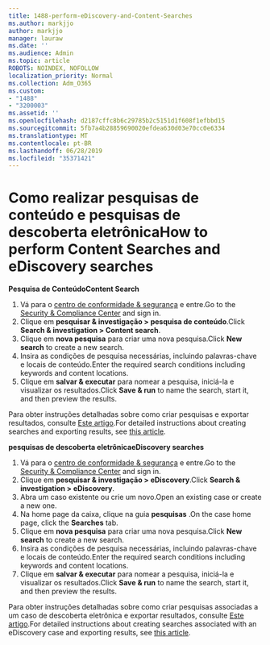 ```yaml
---
title: 1488-perform-eDiscovery-and-Content-Searches
ms.author: markjjo
author: markjjo
manager: lauraw
ms.date: ''
ms.audience: Admin
ms.topic: article
ROBOTS: NOINDEX, NOFOLLOW
localization_priority: Normal
ms.collection: Adm_O365
ms.custom:
- "1488"
- "3200003"
ms.assetid: ''
ms.openlocfilehash: d2187cffc8b6c29785b2c5151d1f608f1efbbd15
ms.sourcegitcommit: 5fb7a4b28859690020efdea630d03e70cc0e6334
ms.translationtype: MT
ms.contentlocale: pt-BR
ms.lasthandoff: 06/28/2019
ms.locfileid: "35371421"
---
```

# <a name="how-to-perform-content-searches-and-ediscovery-searches"></a><span data-ttu-id="66ea7-102">Como realizar pesquisas de conteúdo e pesquisas de descoberta eletrônica</span><span class="sxs-lookup"><span data-stu-id="66ea7-102">How to perform Content Searches and eDiscovery searches</span></span>

<span data-ttu-id="66ea7-103">**Pesquisa de Conteúdo**</span><span class="sxs-lookup"><span data-stu-id="66ea7-103">**Content Search**</span></span>

1. <span data-ttu-id="66ea7-104">Vá para o [centro de conformidade & segurança](https://protection.office.com) e entre.</span><span class="sxs-lookup"><span data-stu-id="66ea7-104">Go to the [Security & Compliance Center](https://protection.office.com) and sign in.</span></span>
2. <span data-ttu-id="66ea7-105">Clique em **pesquisar & investigação > pesquisa de conteúdo**.</span><span class="sxs-lookup"><span data-stu-id="66ea7-105">Click **Search & investigation > Content search**.</span></span>
3. <span data-ttu-id="66ea7-106">Clique em **nova pesquisa** para criar uma nova pesquisa.</span><span class="sxs-lookup"><span data-stu-id="66ea7-106">Click **New search** to create a new search.</span></span>
4. <span data-ttu-id="66ea7-107">Insira as condições de pesquisa necessárias, incluindo palavras-chave e locais de conteúdo.</span><span class="sxs-lookup"><span data-stu-id="66ea7-107">Enter the required search conditions including keywords and content locations.</span></span>  
5. <span data-ttu-id="66ea7-108">Clique em **salvar & executar** para nomear a pesquisa, iniciá-la e visualizar os resultados.</span><span class="sxs-lookup"><span data-stu-id="66ea7-108">Click **Save & run** to name the search, start it, and then preview the results.</span></span>

<span data-ttu-id="66ea7-109">Para obter instruções detalhadas sobre como criar pesquisas e exportar resultados, consulte [Este artigo](https://docs.microsoft.com/office365/securitycompliance/content-search).</span><span class="sxs-lookup"><span data-stu-id="66ea7-109">For detailed instructions about creating searches and exporting results, see [this article](https://docs.microsoft.com/office365/securitycompliance/content-search).</span></span>

<span data-ttu-id="66ea7-110">**pesquisas de descoberta eletrônica**</span><span class="sxs-lookup"><span data-stu-id="66ea7-110">**eDiscovery searches**</span></span>

1. <span data-ttu-id="66ea7-111">Vá para o [centro de conformidade & segurança](https://protection.office.com) e entre.</span><span class="sxs-lookup"><span data-stu-id="66ea7-111">Go to the [Security & Compliance Center](https://protection.office.com) and sign in.</span></span>
2. <span data-ttu-id="66ea7-112">Clique em **pesquisar & investigação > eDiscovery**.</span><span class="sxs-lookup"><span data-stu-id="66ea7-112">Click **Search & investigation > eDiscovery**.</span></span>
3. <span data-ttu-id="66ea7-113">Abra um caso existente ou crie um novo.</span><span class="sxs-lookup"><span data-stu-id="66ea7-113">Open an existing case or create a new one.</span></span>
4. <span data-ttu-id="66ea7-114">Na home page da caixa, clique na guia **pesquisas** .</span><span class="sxs-lookup"><span data-stu-id="66ea7-114">On the case home page, click the **Searches** tab.</span></span>  
5. <span data-ttu-id="66ea7-115">Clique em **nova pesquisa** para criar uma nova pesquisa.</span><span class="sxs-lookup"><span data-stu-id="66ea7-115">Click **New search** to create a new search.</span></span>
6. <span data-ttu-id="66ea7-116">Insira as condições de pesquisa necessárias, incluindo palavras-chave e locais de conteúdo.</span><span class="sxs-lookup"><span data-stu-id="66ea7-116">Enter the required search conditions including keywords and content locations.</span></span>  
7. <span data-ttu-id="66ea7-117">Clique em **salvar & executar** para nomear a pesquisa, iniciá-la e visualizar os resultados.</span><span class="sxs-lookup"><span data-stu-id="66ea7-117">Click **Save & run** to name the search, start it, and then preview the results.</span></span>

<span data-ttu-id="66ea7-118">Para obter instruções detalhadas sobre como criar pesquisas associadas a um caso de descoberta eletrônica e exportar resultados, consulte [Este artigo](https://docs.microsoft.com/office365/securitycompliance/ediscovery-cases).</span><span class="sxs-lookup"><span data-stu-id="66ea7-118">For detailed instructions about creating searches associated with an eDiscovery case and exporting results, see [this article](https://docs.microsoft.com/office365/securitycompliance/ediscovery-cases).</span></span>